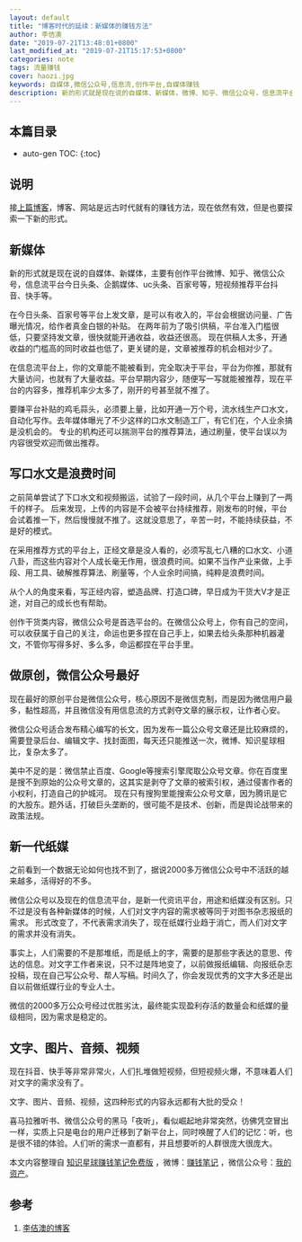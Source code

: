 ```yaml
---
layout: default
title: "博客时代的延续：新媒体的赚钱方法"
author: 李佶澳
date: "2019-07-21T13:48:01+0800"
last_modified_at: "2019-07-21T15:17:53+0800"
categories: note
tags: 流量赚钱
cover: haozi.jpg
keywords: 自媒体,微信公众号,信息流,创作平台,自媒体赚钱
description: 新的形式就是现在说的自媒体、新媒体，微博、知乎、微信公众号，信息流平台今日头条、企鹅媒体、uc头条、百家号等，短视频平台抖音、快手
---
```


## 本篇目录

* auto-gen TOC:
{:toc}

## 说明

接[上篇博客](https://www.lijiaocn.com/money/method/2019/07/21/method-blog/)，博客、网站是远古时代就有的赚钱方法，现在依然有效，但是也要探索一下新的形式。

## 新媒体

新的形式就是现在说的自媒体、新媒体，主要有创作平台微博、知乎、微信公众号，信息流平台今日头条、企鹅媒体、uc头条、百家号等，短视频推荐平台抖音、快手等。

在今日头条、百家号等平台上发文章，是可以有收入的，平台会根据访问量、广告曝光情况，给作者真金白银的补贴。
在两年前为了吸引供稿，平台准入门槛很低，只要坚持发文章，很快就能开通收益，收益还很高。
现在供稿人太多，开通收益的门槛高的同时收益也低了，更关键的是，文章被推荐的机会相对少了。

在信息流平台上，你的文章能不能被看到，完全取决于平台，平台为你推，那就有大量访问，也就有了大量收益。平台早期内容少，随便写一写就能被推荐，现在平台的内容多，推荐机率少太多了，刚开的号甚至就不推了。

要赚平台补贴的鸡毛蒜头，必须要上量，比如开通一万个号，流水线生产口水文，自动化写作。去年媒体曝光了不少这样的口水文制造工厂，有它们在，个人业余搞是没机会的。
专业的机构还可以揣测平台的推荐算法，通过刷量，使平台误以为内容很受欢迎而做出推荐。

## 写口水文是浪费时间

之前简单尝试了下口水文和视频搬运，试验了一段时间，从几个平台上赚到了一两千的样子。
后来发现，上传的内容是不会被平台持续推荐，刚发布的时候，平台会试着推一下，然后慢慢就不推了。这就没意思了，辛苦一时，不能持续获益，不是好的模式。

在采用推荐方式的平台上，正经文章是没人看的，必须写乱七八糟的口水文、小道八卦，而这些内容对个人成长毫无作用，很浪费时间。如果不当作产业来做，上手段、用工具、破解推荐算法、刷量等，个人业余时间搞，纯粹是浪费时间。

从个人的角度来看，写正经内容，塑造品牌、打造口碑，早日成为干货大V才是正途，对自己的成长也有帮助。

创作干货类内容，微信公众号是首选平台的。在微信公众号上，你有自己的空间，可以收获属于自己的关注，命运也更多捏在自己手上，如果去给头条那种机器灌文，不管你写得多好、多么多，命运都捏在平台手里。

## 做原创，微信公众号最好

现在最好的原创平台是微信公众号，核心原因不是微信克制，而是因为微信用户最多，黏性超高，并且微信没有用信息流的方式剥夺文章的展示权，让作者心安。

微信公众号适合发布精心编写的长文，因为发布一篇公众号文章还是比较麻烦的，需要登录后台、编辑文字、找封面图，每天还只能推送一次，微博、知识星球相比，复杂太多了。

美中不足的是：微信禁止百度、Google等搜索引擎爬取公众号文章。你在百度里是搜不到原始的公众号文章的，这其实是剥夺了文章的被索引权，通过侵害作者的小权利，打造自己的护城河。
现在只有搜狗里能搜索公众号文章，因为腾讯是它的大股东。题外话，打破巨头垄断的，很可能不是技术、创新，而是舆论战带来的政策法规。

## 新一代纸媒

之前看到一个数据无论如何也找不到了，据说2000多万微信公众号中不活跃的越来越多，活得好的不多。

微信公众号以及现在的信息流平台，是新一代资讯平台，用途和纸媒没有区别。只不过是没有各种新媒体的时候，人们对文字内容的需求被等同于对图书杂志报纸的需求。
形式改变了，不代表需求消失了，现在纸媒行业趋于消亡，而人们对文字的需求并没有消失。

事实上，人们需要的不是那堆纸，而是纸上的字，需要的是那些字表达的意思、传达的信息。对文字工作者来说，只不过是阵地变了，以前做报纸编辑、向报纸杂志投稿，现在自己写公众号、帮人写稿。时间久了，你会发现优秀的文字大多还是出自以前做纸媒行业的专业人士。

微信的2000多万公众号经过优胜劣汰，最终能实现盈利存活的数量会和纸媒的量级相同，因为需求是稳定的。

## 文字、图片、音频、视频

现在抖音、快手等非常非常火，人们扎堆做短视频，但短视频火爆，不意味着人们对文字的需求没有了。

文字、图片、音频、视频，这四种形式的内容永远都有大批的受众！

喜马拉雅听书、微信公众号的黑马「夜听」，看似崛起地非常突然，彷佛凭空冒出一样，实质上只是电台的用户迁移到了新平台上，同时唤醒了人们的记忆：听，也是很不错的体验。人们听的需求一直都有，并且想要听的人群很庞大很庞大。

本文内容整理自 [知识星球赚钱笔记免费版](https://t.zsxq.com/zN3Z3ZJ) ，微博：[赚钱笔记](https://weibo.com/6876203019/profile?rightmod=1&wvr=6&mod=personinfo&is_all=1) ，微信公众号：[我的资产](https://www.lijiaocn.com/img/invest.jpg)。

## 参考

1. [李佶澳的博客][1]

[1]: https://www.lijiaocn.com "李佶澳的博客"

